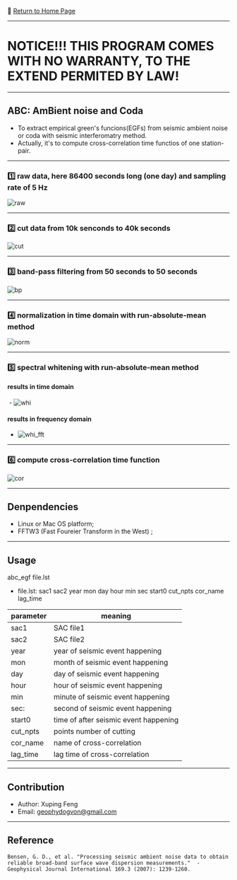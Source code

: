 :hotel: [Return to Home Page](https://github.com/geophydog/geophydog.github.io/blob/master/README.md)

***

# NOTICE!!! THIS PROGRAM COMES WITH NO WARRANTY, TO THE EXTEND PERMITED BY LAW!

***

## ABC: AmBient noise and Coda
- To extract empirical green's funcions(EGFs) from seismic ambient noise or coda with seismic interferomatry method.
- Actually, it's to compute cross-correlation time functios of one station-pair.

***

### :one: raw data, here 86400 seconds long (one day) and sampling rate of 5 Hz
![raw](https://github.com/geophydog/ABC/blob/master/images/raw-sac.jpg)

***

### :two: cut data from 10k senconds to 40k seconds
![cut](https://github.com/geophydog/ABC/blob/master/images/cut.jpg)

***

### :three: band-pass filtering from 50 seconds to 50 seconds
![bp](https://github.com/geophydog/ABC/blob/master/images/bp.jpg)

***

### :four: normalization in time domain with run-absolute-mean method
![norm](https://github.com/geophydog/ABC/blob/master/images/norm.png)

***

### :five: spectral whitening with run-absolute-mean method
#### results in time domain  
  - ![whi](https://github.com/geophydog/ABC/blob/master/images/whi.jpg)
#### results in frequency domain
  - ![whi_fft](https://github.com/geophydog/ABC/blob/master/images/whi_fft.png)
  
***

### :six: compute cross-correlation time function
![cor](https://github.com/geophydog/ABC/blob/master/images/cor.jpg)

***

## Denpendencies
- Linux or Mac OS platform;
- FFTW3 (Fast Foureier Transform in the West) ;

***

## Usage

abc_egf file.lst

- file.lst: sac1 sac2 year mon day hour min sec start0 cut_npts cor_name lag_time  

| parameter | meaning  |
| --------- | -------- |
|  sac1     | SAC file1|
|  sac2     | SAC file2|
|  year     | year of seismic event happening|
|  mon      | month of seismic event happening|
|  day      | day of seismic event happening|
|  hour     | hour of seismic event happening|
|  min      | minute of seismic event happening|
|  sec:     | second of seismic event happening|
|  start0   | time of after seismic event happening|
|  cut_npts | points number of cutting|
|  cor_name | name of cross-correlation|
|  lag_time | lag time of cross-correlation|

***

## Contribution
- Author: Xuping Feng
- Email: geophydogvon@gmail.com

***

## Reference
```
Bensen, G. D., et al. "Processing seismic ambient noise data to obtain reliable broad-band surface wave dispersion measurements."  -
Geophysical Journal International 169.3 (2007): 1239-1260.
```
